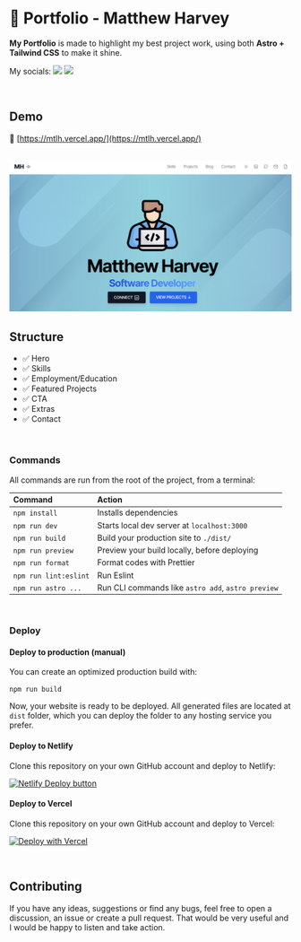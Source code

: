 # 🌟 Portfolio - Matthew Harvey

**My Portfolio** is made to highlight my best project work, using both **Astro + Tailwind CSS** to make it shine.

My socials:
<a href="https://www.linkedin.com/in/mtlh/" target="_blank"><img src="https://img.shields.io/badge/LinkedIn-0077B5?style=for-the-badge&logo=linkedin&logoColor=white"></a>
<a href="https://mtlh.vercel.app" target="_blank"><img src="https://img.shields.io/badge/Portfolio-0A0A0A?style=for-the-badge&logo=dev.to&logoColor=white"></a>

<br>

## Demo

📌 [https://mtlh.vercel.app/](https://mtlh.vercel.app/)

<br>

<img src="./screenshot.png" alt="Portfolio homepage screenshot">

<br>

## Structure

- ✅ Hero
- ✅ Skills
- ✅ Employment/Education
- ✅ Featured Projects
- ✅ CTA
- ✅ Extras
- ✅ Contact

<br>

### Commands

All commands are run from the root of the project, from a terminal:

| Command               | Action                                             |
| :-------------------- | :------------------------------------------------- |
| `npm install`         | Installs dependencies                              |
| `npm run dev`         | Starts local dev server at `localhost:3000`        |
| `npm run build`       | Build your production site to `./dist/`            |
| `npm run preview`     | Preview your build locally, before deploying       |
| `npm run format`      | Format codes with Prettier                         |
| `npm run lint:eslint` | Run Eslint                                         |
| `npm run astro ...`   | Run CLI commands like `astro add`, `astro preview` |

<br>

### Deploy

#### Deploy to production (manual)

You can create an optimized production build with:

```shell
npm run build
```

Now, your website is ready to be deployed. All generated files are located at
`dist` folder, which you can deploy the folder to any hosting service you
prefer.

#### Deploy to Netlify

Clone this repository on your own GitHub account and deploy to Netlify:

[![Netlify Deploy button](https://www.netlify.com/img/deploy/button.svg)](https://app.netlify.com/start/deploy?repository=https://github.com/mtlh/Portfolio)

#### Deploy to Vercel

Clone this repository on your own GitHub account and deploy to Vercel:

[![Deploy with Vercel](https://vercel.com/button)](https://vercel.com/new/clone?repository-url=https%3A%2F%2Fgithub.com%2Fmtlh%2FPortfolio)

<br>

## Contributing

If you have any ideas, suggestions or find any bugs, feel free to open a discussion, an issue or create a pull request.
That would be very useful and I would be happy to listen and take action.
